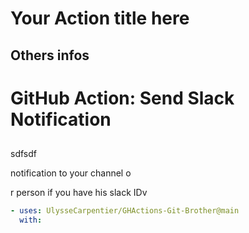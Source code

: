 # Your Action title here

## Others infos

<!-- start branding -->
<!-- end branding -->
<!-- start title -->

# GitHub Action: Send Slack Notification

<!-- end title -->
<!-- start badges -->

## <!-- end badges -->

</div>
<!-- start description -->
sdfsdf

notification to your channel o

r person if you have his slack IDv

<!-- end description -->
<!-- start contents -->
<!-- end contents -->
<!-- start usage -->

```yaml
- uses: UlysseCarpentier/GHActions-Git-Brother@main
  with:
```

<!-- end usage -->
<!-- start inputs -->
<!-- end inputs -->
<!-- start outputs -->
<!-- end outputs -->
<!-- start [.github/ghadocs/examples/] -->
<!-- end [.github/ghadocs/examples/] -->

